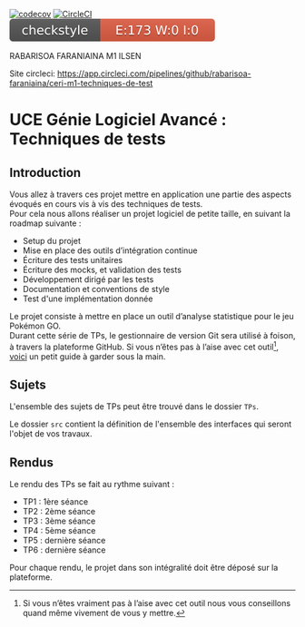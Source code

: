 [![codecov](https://codecov.io/gh/rabarisoa-faraniaina/ceri-m1-techniques-de-test/branch/master/graph/badge.svg?token=F4YN8QTI3D)](https://codecov.io/gh/rabarisoa-faraniaina/ceri-m1-techniques-de-test)
[![CircleCI](https://circleci.com/gh/rabarisoa-faraniaina/ceri-m1-techniques-de-test/tree/master.svg?style=svg)](https://circleci.com/gh/rabarisoa-faraniaina/ceri-m1-techniques-de-test/tree/master)
![alt text](https://github.com/rabarisoa-faraniaina/ceri-m1-techniques-de-test/blob/master/target/site/badges/checkstyle-result.svg)

RABARISOA FARANIAINA
M1 ILSEN 

Site circleci: https://app.circleci.com/pipelines/github/rabarisoa-faraniaina/ceri-m1-techniques-de-test
# UCE Génie Logiciel Avancé : Techniques de tests

## Introduction

Vous allez à travers ces projet mettre en application une partie des aspects évoqués en cours vis à vis des techniques de tests.  
Pour cela nous allons réaliser un projet logiciel de petite taille, en suivant la roadmap suivante : 
- Setup du projet
- Mise en place des outils d’intégration continue
- Écriture des tests unitaires
- Écriture des mocks, et validation des tests
- Développement dirigé par les tests
- Documentation et conventions de style
- Test d'une implémentation donnée

Le projet consiste à mettre en place un outil d’analyse statistique pour le jeu Pokémon GO.  
Durant cette série de TPs, le gestionnaire de version Git sera utilisé à foison, à travers la plateforme GitHub. Si vous n’êtes pas à l’aise avec cet outil[^1], [voici](http://rogerdudler.github.io/git-guide/) un petit guide à garder sous la main.

## Sujets

L'ensemble des sujets de TPs peut être trouvé dans le dossier `TPs`.

Le dossier `src` contient la définition de l'ensemble des interfaces qui seront l'objet de vos travaux.

## Rendus

Le rendu des TPs se fait au rythme suivant :

- TP1 : 1ère séance
- TP2 : 2ème séance
- TP3 : 3ème séance
- TP4 : 5ème séance
- TP5 : dernière séance
- TP6 : dernière séance

Pour chaque rendu, le projet dans son intégralité doit être déposé sur la plateforme.

[^1]: Si vous n’êtes vraiment pas à l’aise avec cet outil nous vous conseillons quand même vivement de vous y mettre.
